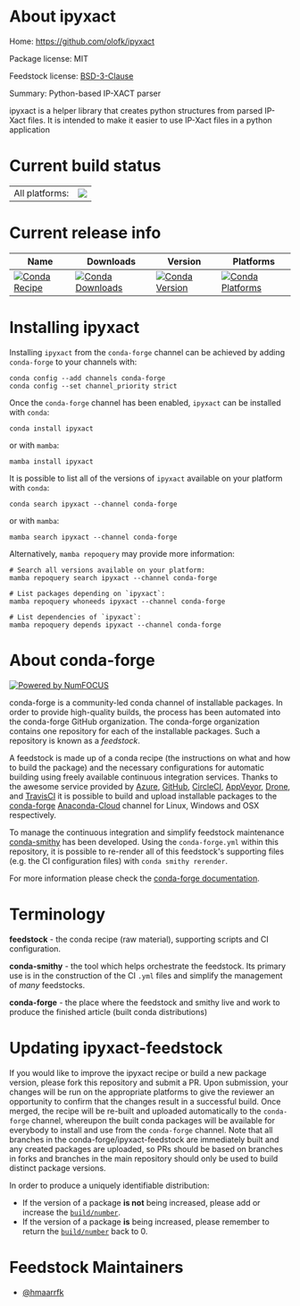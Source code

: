 About ipyxact
=============

Home: https://github.com/olofk/ipyxact

Package license: MIT

Feedstock license: [BSD-3-Clause](https://github.com/conda-forge/ipyxact-feedstock/blob/main/LICENSE.txt)

Summary: Python-based IP-XACT parser

ipyxact is a helper library that creates python structures from parsed
IP-Xact files. It is intended to make it easier to use IP-Xact files in a
python application


Current build status
====================


<table><tr><td>All platforms:</td>
    <td>
      <a href="https://dev.azure.com/conda-forge/feedstock-builds/_build/latest?definitionId=6647&branchName=main">
        <img src="https://dev.azure.com/conda-forge/feedstock-builds/_apis/build/status/ipyxact-feedstock?branchName=main">
      </a>
    </td>
  </tr>
</table>

Current release info
====================

| Name | Downloads | Version | Platforms |
| --- | --- | --- | --- |
| [![Conda Recipe](https://img.shields.io/badge/recipe-ipyxact-green.svg)](https://anaconda.org/conda-forge/ipyxact) | [![Conda Downloads](https://img.shields.io/conda/dn/conda-forge/ipyxact.svg)](https://anaconda.org/conda-forge/ipyxact) | [![Conda Version](https://img.shields.io/conda/vn/conda-forge/ipyxact.svg)](https://anaconda.org/conda-forge/ipyxact) | [![Conda Platforms](https://img.shields.io/conda/pn/conda-forge/ipyxact.svg)](https://anaconda.org/conda-forge/ipyxact) |

Installing ipyxact
==================

Installing `ipyxact` from the `conda-forge` channel can be achieved by adding `conda-forge` to your channels with:

```
conda config --add channels conda-forge
conda config --set channel_priority strict
```

Once the `conda-forge` channel has been enabled, `ipyxact` can be installed with `conda`:

```
conda install ipyxact
```

or with `mamba`:

```
mamba install ipyxact
```

It is possible to list all of the versions of `ipyxact` available on your platform with `conda`:

```
conda search ipyxact --channel conda-forge
```

or with `mamba`:

```
mamba search ipyxact --channel conda-forge
```

Alternatively, `mamba repoquery` may provide more information:

```
# Search all versions available on your platform:
mamba repoquery search ipyxact --channel conda-forge

# List packages depending on `ipyxact`:
mamba repoquery whoneeds ipyxact --channel conda-forge

# List dependencies of `ipyxact`:
mamba repoquery depends ipyxact --channel conda-forge
```


About conda-forge
=================

[![Powered by
NumFOCUS](https://img.shields.io/badge/powered%20by-NumFOCUS-orange.svg?style=flat&colorA=E1523D&colorB=007D8A)](https://numfocus.org)

conda-forge is a community-led conda channel of installable packages.
In order to provide high-quality builds, the process has been automated into the
conda-forge GitHub organization. The conda-forge organization contains one repository
for each of the installable packages. Such a repository is known as a *feedstock*.

A feedstock is made up of a conda recipe (the instructions on what and how to build
the package) and the necessary configurations for automatic building using freely
available continuous integration services. Thanks to the awesome service provided by
[Azure](https://azure.microsoft.com/en-us/services/devops/), [GitHub](https://github.com/),
[CircleCI](https://circleci.com/), [AppVeyor](https://www.appveyor.com/),
[Drone](https://cloud.drone.io/welcome), and [TravisCI](https://travis-ci.com/)
it is possible to build and upload installable packages to the
[conda-forge](https://anaconda.org/conda-forge) [Anaconda-Cloud](https://anaconda.org/)
channel for Linux, Windows and OSX respectively.

To manage the continuous integration and simplify feedstock maintenance
[conda-smithy](https://github.com/conda-forge/conda-smithy) has been developed.
Using the ``conda-forge.yml`` within this repository, it is possible to re-render all of
this feedstock's supporting files (e.g. the CI configuration files) with ``conda smithy rerender``.

For more information please check the [conda-forge documentation](https://conda-forge.org/docs/).

Terminology
===========

**feedstock** - the conda recipe (raw material), supporting scripts and CI configuration.

**conda-smithy** - the tool which helps orchestrate the feedstock.
                   Its primary use is in the construction of the CI ``.yml`` files
                   and simplify the management of *many* feedstocks.

**conda-forge** - the place where the feedstock and smithy live and work to
                  produce the finished article (built conda distributions)


Updating ipyxact-feedstock
==========================

If you would like to improve the ipyxact recipe or build a new
package version, please fork this repository and submit a PR. Upon submission,
your changes will be run on the appropriate platforms to give the reviewer an
opportunity to confirm that the changes result in a successful build. Once
merged, the recipe will be re-built and uploaded automatically to the
`conda-forge` channel, whereupon the built conda packages will be available for
everybody to install and use from the `conda-forge` channel.
Note that all branches in the conda-forge/ipyxact-feedstock are
immediately built and any created packages are uploaded, so PRs should be based
on branches in forks and branches in the main repository should only be used to
build distinct package versions.

In order to produce a uniquely identifiable distribution:
 * If the version of a package **is not** being increased, please add or increase
   the [``build/number``](https://docs.conda.io/projects/conda-build/en/latest/resources/define-metadata.html#build-number-and-string).
 * If the version of a package **is** being increased, please remember to return
   the [``build/number``](https://docs.conda.io/projects/conda-build/en/latest/resources/define-metadata.html#build-number-and-string)
   back to 0.

Feedstock Maintainers
=====================

* [@hmaarrfk](https://github.com/hmaarrfk/)


